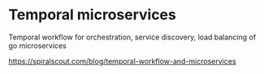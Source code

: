 # Temporal microservices
Temporal workflow for orchestration, service discovery, load balancing of go microservices

https://spiralscout.com/blog/temporal-workflow-and-microservices
